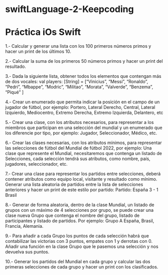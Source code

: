 # swiftLanguage-2-Keepcoding
# Práctica iOs Swift

1.- Calcular y generar una lista con los 100 primeros números primos y hacer un
print de los últimos 10.

2.- Calcular la suma de los primeros 50 números primos y hacer un print del resultado.

3.- Dada la siguiente lista, obtener todos los elementos que contengan más de dos vocales:
val players: [String] = [“Vinicius”, “Messi”, “Ronaldo”, “Pedri”, “Mbappe”, “Modric”, “Militao”, “Morata”, “Valverde”, “Benzema”, “Piqué” ]

4.- Crear un enumerado que permita indicar la posición en el campo de un jugador de fútbol, por ejemplo: Portero, Lateral Derecho, Central, Lateral Izquierdo, Mediocentro, Extremo Derecha, Extremo Izquierda, Delantero, etc

5.- Crear una clase, con los atributos necesarios, para representar a los miembros que participan en una selección del mundial y un enumerado que los diferencie por tipo, por ejemplo: Jugador, Seleccionador, Médico, etc.

6.- Crear las clases necesarias, con los atributos mínimos, para representar las selecciones de fútbol del Mundial de fútbol 2022, por ejemplo: Una clase que represente el Mundial, necesitaremos que contenga un listado de Selecciones, cada selección tendrá sus atributos, como nombre, país, jugadores, seleccionador, etc.

7.- Crear una clase para representar los partidos entre selecciones, deberá contener atributos como equipo local, visitante y resultado como mínimo. Generar una lista aleatoria de partidos entre la lista de selecciones anteriores y hacer un print de este estilo por partido:
Partido: España 3 - 1 Brasil

8.- Generar de forma aleatoria, dentro de la clase Mundial, un listado de grupos con un máximo de 4 selecciones por grupo, se puede crear una clase nueva Grupo que contenga el nombre del grupo, listado de participantes y listado de partidos. Por ejemplo: Grupo A España, Brasil, Francia, Alemania.
 
9.- Para añadir a cada Grupo los puntos de cada selección habrá que contabilizar las victorias con 3 puntos, empates con 1 y derrotas con 0. Añadir una función en la clase Grupo que le pasemos una selección y nos devuelva sus puntos.

10.- Generar los partidos del Mundial en cada grupo y calcular las dos primeras selecciones de cada grupo y hacer un print con los clasificados.
